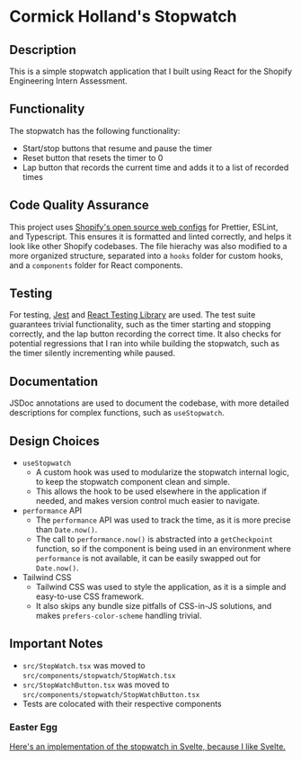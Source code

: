 # Cormick Holland's Stopwatch

## Description

This is a simple stopwatch application that I built using React for the Shopify Engineering Intern Assessment.

## Functionality

The stopwatch has the following functionality:
- Start/stop buttons that resume and pause the timer
- Reset button that resets the timer to 0
- Lap button that records the current time and adds it to a list of recorded times

## Code Quality Assurance

This project uses [Shopify's open source web configs](https://github.com/Shopify/web-configs) for Prettier, ESLint, and Typescript.
This ensures it is formatted and linted correctly, and helps it look like other Shopify codebases.
The file hierachy was also modified to a more organized structure, separated into a `hooks` folder for custom hooks, and a `components` folder for React components.

## Testing

For testing, [Jest](https://jestjs.io/) and [React Testing Library](https://testing-library.com/docs/react-testing-library/intro/) are used.
The test suite guarantees trivial functionality, such as the timer starting and stopping correctly, and the lap button recording the correct time.
It also checks for potential regressions that I ran into while building the stopwatch, such as the timer silently incrementing while paused.

## Documentation

JSDoc annotations are used to document the codebase, with more detailed descriptions for complex functions, such as `useStopwatch`.

## Design Choices

- `useStopwatch`
  - A custom hook was used to modularize the stopwatch internal logic, to keep the stopwatch component clean and simple.
  - This allows the hook to be used elsewhere in the application if needed, and makes version control much easier to navigate.
- `performance` API
  - The `performance` API was used to track the time, as it is more precise than `Date.now()`.
  - The call to `performance.now()` is abstracted into a `getCheckpoint` function, so if the component is being used in an environment where `performance` is not available, it can be easily swapped out for `Date.now()`.
- Tailwind CSS
  - Tailwind CSS was used to style the application, as it is a simple and easy-to-use CSS framework.
  - It also skips any bundle size pitfalls of CSS-in-JS solutions, and makes `prefers-color-scheme` handling trivial.

## Important Notes

- `src/StopWatch.tsx` was moved to `src/components/stopwatch/StopWatch.tsx`
- `src/StopWatchButton.tsx` was moved to `src/components/stopwatch/StopWatchButton.tsx`
- Tests are colocated with their respective components

### Easter Egg

[Here's an implementation of the stopwatch in Svelte, because I like Svelte.](https://svelte-5-preview.vercel.app/#H4sIAAAAAAAAE51YW2_bNhT-K5ybITJqy07aZZ3tBNuKPgxoi2LtW10gtERbTChSIKk4hqD_vsOLKMl2UmdpEUfkOd-5X-RqsKaMqMHsezXgOCeD2eCvohiMBnpXmAf1QJgm8KxEKRNzslCJpIW-WfKlpnkhpEZftSi2WCcZWkuRo-UgnoSj2CEsB_MOQ4UU0WXxDVO2pTxFdcvYu4jvlGME1skEcaHJDK1IgktFkM6oQuY_RxhJUjC0EyXK6SbTKMMPQCBQju8Johqu15Io0E9Ij6Ub2UC1FfIeFVIURLLdCN2VSiOcpgCrCpwQpEROthmRBGFgoPqcMUBclZSlBq2ncjQEfReT1kl80bpnAgfgy1ykdE1JOphpWZJ6FFwfKE8IAGKYb66XAw0uuun51hjdyuz4tnfhAxNcfBDMv0utBT8SUncRAmt4LT_XRK6Nv77RnMgv4E-FKnurc8oYVSQRPFUzxMt8RaQVWh9yf8TFR6p0j5_hAvjg5vuPPtu65ImmRk0hc6w_W-QIBDRShg2EhChJDuZJyjeGYhgXOP2qsdTR5QidT8-Hz0J_6pgQHbMnSIJTSKAM4qXQdV-xT1hn8ZoJIXsQaILeXE3Nz9Ap0YDklJeaPAfTx_k14ADk1RHAhvB0wKsG7uIQLSFc05dDXgTEgNeL0e1ZZb1Xz84q7wHzpweo47OqK7i-dXFDrk94O0P-X_fr4bA-q1eK06Ig2uVtBAXUVbeedfJ5aLNjkdIHlDCslKk_8qjHV48MrOd6nAsOXWc1fofs-Ubi3fj36RSlWN7P2qM306mv2qWufpJfXuYEhAJHNfHa1n3dfdWA9qZWjNbdOjqid67H74IOi-yyb9BlY9BKsNQY9LZj0LtDgy47Bi01iLZOUx59kl02gkoWBK2ETIlE7iP4xSF3D43_pCh5SlJUjN925FSvCIYQW4sxNAtE09Fe9FBEU2e9-7dgtG-pFXF1aNFbOAK7LwFd6Rn81RiI_E9FU_DyadFzHIsJo63uM8IU-Z-aBR844M_C-UCCTGnctCO6ve-LnRiX1U1gSnbzdHb18mXNyCMyv8aJYC4ZTBVCAKkmuWoezPCk613zmI2h0gjhaLVxyl-ECPuDP4I1h2XlQNpK-VMSblLmWKHO2pqP-ynQhH-xN8Ealwj-L1FlTq6rFkHak7ol-WJ2ji5FYQ7qHgbRexBEdwigKLrXEDB_Odk3r1_LXcNcbQ9RryU0n89tFsdGf7tk3KnughEG34bo9xlJ7gsB0zmy8w0h36NhV7KZzxMSc7G1bdUmDXm0a0QA2eu-DoQR3a_Ta3SmNNYkmhogR0CVdXraXhqj2nvrjHD3_YebJeYGYgcXU7s5Otok2AEXe3YFwEKSBypK9YVIKqxSU798npH1miQ6Av2vb5o5T9fQXLyOQ-8XT9-MIbvVPGAGUJAM__inFsaVr6MtrNRD9dC4o_28Kes973nm1_s2zJ2MemSGbVDOx9CpkTCCZVCt0dgvQ0PvQ8_hLd_shS8Ku0_A7l67q3rUMpvQHWEyx_OW2mjuCnGG9lxmfP_LEed7h_4s2haiTa81hlYcXOU-bX0flfu02BfF0fHs59zrJpbH9DT5v6em7TIHah7PZK_lKc7ZS6_pvIlUW1qO0Beh3cu7esH5gVaGNi5KlUUh8FBF6QzdmoXhrLL3jPCNziCTL-rbUUvWb_U99cam3gNpPdzTtUvbS656blvWSS9kbmKc8Fpme7nvgaanNMNlfnBuo3p4bOfI4TF4aP7k4vpV7xhJnY5R0Vn4Vp1BZzQ3W5c7Gvg25cdt8QgbXgF7XBjUv8GgtkN4m8GAbxawhq-K49gKsnKaAWZPYEitCPMTykk7YbOwb9pjo0V_g_DDP8zGnqkVOCZhNLmfBT-PkBU_g1dW-263HDQLwAkQNiQdBPv8IgQbvQ6CfX4RAgS6ww9PDfcpY773VcRT8z18USD4J4iqbr8i6H5XczDI977mcM3bQ0RY7XjS1rvJBrzFVCNOtgheQXKowCiCZiXYA3hYkjsYp13q8OIGFZuKBCLJdQyrI4z2D4yYp-jc5b5_Tw9FHoNif2l4rYdcI0Akk_MR2JJpDbvTZJKkPG6-7EmUihORLwedHhHjNP3wAPhm5SIc9spzJnB6bpS02j5PS6QU8jxY1FMt2LES6S7GkP08fZ9RlkaqAa07c_ZoL_pR_weoU9c3oxMAAA==)
